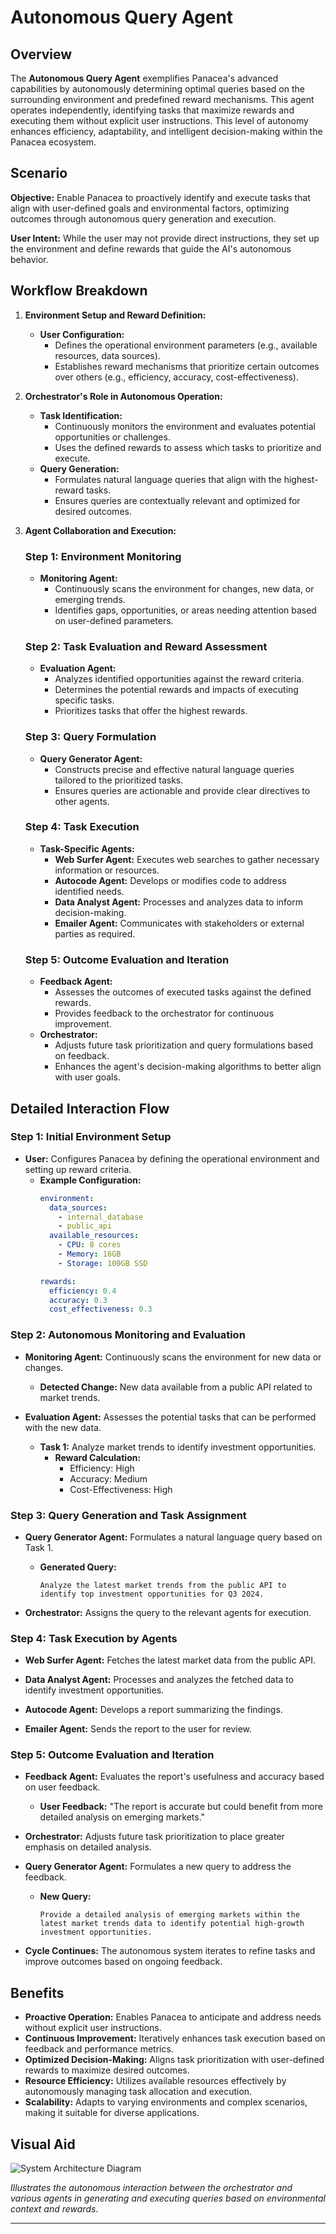 # Autonomous Query Agent

## **Overview**

The **Autonomous Query Agent** exemplifies Panacea's advanced capabilities by autonomously determining optimal queries based on the surrounding environment and predefined reward mechanisms. This agent operates independently, identifying tasks that maximize rewards and executing them without explicit user instructions. This level of autonomy enhances efficiency, adaptability, and intelligent decision-making within the Panacea ecosystem.

## **Scenario**

**Objective:** Enable Panacea to proactively identify and execute tasks that align with user-defined goals and environmental factors, optimizing outcomes through autonomous query generation and execution.

**User Intent:** While the user may not provide direct instructions, they set up the environment and define rewards that guide the AI's autonomous behavior.

## **Workflow Breakdown**

1. **Environment Setup and Reward Definition:**
   - **User Configuration:**
     - Defines the operational environment parameters (e.g., available resources, data sources).
     - Establishes reward mechanisms that prioritize certain outcomes over others (e.g., efficiency, accuracy, cost-effectiveness).

2. **Orchestrator's Role in Autonomous Operation:**
   - **Task Identification:**
     - Continuously monitors the environment and evaluates potential opportunities or challenges.
     - Uses the defined rewards to assess which tasks to prioritize and execute.
   - **Query Generation:**
     - Formulates natural language queries that align with the highest-reward tasks.
     - Ensures queries are contextually relevant and optimized for desired outcomes.

3. **Agent Collaboration and Execution:**

   ### **Step 1: Environment Monitoring**
   - **Monitoring Agent:**
     - Continuously scans the environment for changes, new data, or emerging trends.
     - Identifies gaps, opportunities, or areas needing attention based on user-defined parameters.

   ### **Step 2: Task Evaluation and Reward Assessment**
   - **Evaluation Agent:**
     - Analyzes identified opportunities against the reward criteria.
     - Determines the potential rewards and impacts of executing specific tasks.
     - Prioritizes tasks that offer the highest rewards.

   ### **Step 3: Query Formulation**
   - **Query Generator Agent:**
     - Constructs precise and effective natural language queries tailored to the prioritized tasks.
     - Ensures queries are actionable and provide clear directives to other agents.

   ### **Step 4: Task Execution**
   - **Task-Specific Agents:**
     - **Web Surfer Agent:** Executes web searches to gather necessary information or resources.
     - **Autocode Agent:** Develops or modifies code to address identified needs.
     - **Data Analyst Agent:** Processes and analyzes data to inform decision-making.
     - **Emailer Agent:** Communicates with stakeholders or external parties as required.

   ### **Step 5: Outcome Evaluation and Iteration**
   - **Feedback Agent:**
     - Assesses the outcomes of executed tasks against the defined rewards.
     - Provides feedback to the orchestrator for continuous improvement.
   - **Orchestrator:**
     - Adjusts future task prioritization and query formulations based on feedback.
     - Enhances the agent's decision-making algorithms to better align with user goals.

## **Detailed Interaction Flow**

### **Step 1: Initial Environment Setup**

- **User:** Configures Panacea by defining the operational environment and setting up reward criteria.
  - **Example Configuration:**
    ```yaml
    environment:
      data_sources:
        - internal_database
        - public_api
      available_resources:
        - CPU: 8 cores
        - Memory: 16GB
        - Storage: 100GB SSD

    rewards:
      efficiency: 0.4
      accuracy: 0.3
      cost_effectiveness: 0.3
    ```

### **Step 2: Autonomous Monitoring and Evaluation**

- **Monitoring Agent:** Continuously scans the environment for new data or changes.
  - **Detected Change:** New data available from a public API related to market trends.

- **Evaluation Agent:** Assesses the potential tasks that can be performed with the new data.
  - **Task 1:** Analyze market trends to identify investment opportunities.
    - **Reward Calculation:**
      - Efficiency: High
      - Accuracy: Medium
      - Cost-Effectiveness: High

### **Step 3: Query Generation and Task Assignment**

- **Query Generator Agent:** Formulates a natural language query based on Task 1.
  - **Generated Query:**
    ```
    Analyze the latest market trends from the public API to identify top investment opportunities for Q3 2024.
    ```

- **Orchestrator:** Assigns the query to the relevant agents for execution.

### **Step 4: Task Execution by Agents**

- **Web Surfer Agent:** Fetches the latest market data from the public API.

- **Data Analyst Agent:** Processes and analyzes the fetched data to identify investment opportunities.

- **Autocode Agent:** Develops a report summarizing the findings.

- **Emailer Agent:** Sends the report to the user for review.

### **Step 5: Outcome Evaluation and Iteration**

- **Feedback Agent:** Evaluates the report's usefulness and accuracy based on user feedback.
  - **User Feedback:** "The report is accurate but could benefit from more detailed analysis on emerging markets."

- **Orchestrator:** Adjusts future task prioritization to place greater emphasis on detailed analysis.

- **Query Generator Agent:** Formulates a new query to address the feedback.
  - **New Query:**
    ```
    Provide a detailed analysis of emerging markets within the latest market trends data to identify potential high-growth investment opportunities.
    ```

- **Cycle Continues:** The autonomous system iterates to refine tasks and improve outcomes based on ongoing feedback.

## **Benefits**

- **Proactive Operation:** Enables Panacea to anticipate and address needs without explicit user instructions.
- **Continuous Improvement:** Iteratively enhances task execution based on feedback and performance metrics.
- **Optimized Decision-Making:** Aligns task prioritization with user-defined rewards to maximize desired outcomes.
- **Resource Efficiency:** Utilizes available resources effectively by autonomously managing task allocation and execution.
- **Scalability:** Adapts to varying environments and complex scenarios, making it suitable for diverse applications.

## **Visual Aid**

![System Architecture Diagram](images/autoquery.png)

*Illustrates the autonomous interaction between the orchestrator and various agents in generating and executing queries based on environmental context and rewards.*

---
